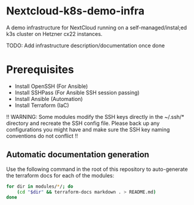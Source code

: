 # Nextcloud-k8s-demo-infra

A demo infrastructure for NextCloud running on a self-managed/instal;ed k3s cluster on Hetzner cx22 instances.

TODO: Add infrastructure description/documentation once done

# Prerequisites

- Install OpenSSH   (For Ansible)
- Install SSHPass   (For Ansible SSH session passing)
- Install Ansible   (Automation)
- Install Terraform (IaC)

!! WARNING: Some modules modify the SSH keys directly in the ~/.ssh/* directory and recreate the SSH config file. Please back up any configurations you might have and make sure the SSH key naming conventions do not conflict !!

## Automatic documentation generation

Use the following command in the root of this repository to auto-generate the terraform docs for each of the modules:
```bash
for dir in modules/*/; do
    (cd "$dir" && terraform-docs markdown . > README.md)
done
```
